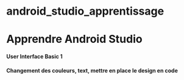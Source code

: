 # android_studio_apprentissage
<h1>Apprendre Android Studio</h1>
<h4>User Interface Basic 1</h4>
<h4>Changement des couleurs, text, mettre en place le design en code</h4>
